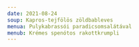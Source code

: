 ```yaml
---
date: 2021-08-24
soup: Kapros-tejfölös zöldbableves
menua: Pulykabrassói paradicsomsalátával
menub: Krémes spenótos rakottkrumpli
---
```


